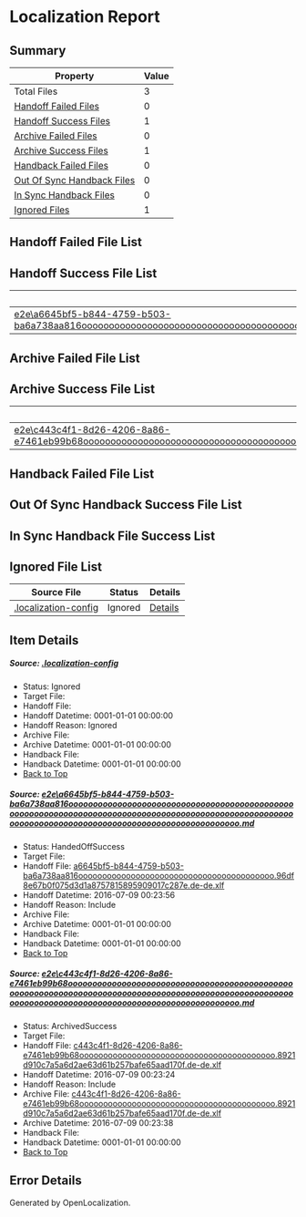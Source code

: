 # <a name='report-top'></a> Localization Report

## Summary
 Property | Value 
 -------- | ----- 
 Total Files | 3
[ Handoff Failed Files ](#handoff-failed-list)| 0
[ Handoff Success Files ](#handoff-success-list)| 1
[ Archive Failed Files ](#archive-failed-list)| 0
[ Archive Success Files ](#archive-success-list)| 1
[ Handback Failed Files ](#handback-failed-list)| 0
[ Out Of Sync Handback Files ](#outofsync-handback-success-list)| 0
[ In Sync Handback Files ](#insync-handback-success-list)| 0
[ Ignored Files ](#ignored-list)| 1

## <a name='handoff-failed-list'></a> Handoff Failed File List

## <a name='handoff-success-list'></a> Handoff Success File List
 Source File | Status | Details 
 ----------- | ------ | ------- 
 [e2e\a6645bf5-b844-4759-b503-ba6a738aa816ooooooooooooooooooooooooooooooooooooooooooooooooooooooooooooooooooooooooooooooooooooooooooooooooooooooooooooooooooooooooooooooooooooooooooooooooooooooo.md](https://github.com/OpenLocalizationTestOrg/oltest/blob/c9e3c28a9e5a09a032553e46d34b04b165deb55a/e2e/a6645bf5-b844-4759-b503-ba6a738aa816ooooooooooooooooooooooooooooooooooooooooooooooooooooooooooooooooooooooooooooooooooooooooooooooooooooooooooooooooooooooooooooooooooooooooooooooooooooooo.md) | HandedOffSuccess | [Details](#4d5cd4a00b292b9e087ea66f2cead5ab7f36914c1)

## <a name='archive-failed-list'></a> Archive Failed File List

## <a name='archive-success-list'></a> Archive Success File List
 Source File | Status | Details 
 ----------- | ------ | ------- 
 [e2e\c443c4f1-8d26-4206-8a86-e7461eb99b68ooooooooooooooooooooooooooooooooooooooooooooooooooooooooooooooooooooooooooooooooooooooooooooooooooooooooooooooooooooooooooooooooooooooooooooooooooooooo.md](https://github.com/OpenLocalizationTestOrg/oltest/blob/be84d1a5f7142a1656ca0e79008ff8c9aaeef167/e2e/c443c4f1-8d26-4206-8a86-e7461eb99b68ooooooooooooooooooooooooooooooooooooooooooooooooooooooooooooooooooooooooooooooooooooooooooooooooooooooooooooooooooooooooooooooooooooooooooooooooooooooo.md) | ArchivedSuccess | [Details](#93228728d4d29dd22214a270a454343b9225ba152)

## <a name='handback-failed-list'></a> Handback Failed File List

## <a name='outofsync-handback-success-list'></a> Out Of Sync Handback Success File List

## <a name='insync-handback-success-list'></a> In Sync Handback File Success List

## <a name='ignored-list'></a> Ignored File List
 Source File | Status | Details 
 ----------- | ------ | ------- 
 [.localization-config](https://github.com/OpenLocalizationTestOrg/oltest/blob/c9e3c28a9e5a09a032553e46d34b04b165deb55a/.localization-config) | Ignored | [Details](#3d4f252ac210baf56311d7e97dcc2db10974dbd20)

## Item Details
##### <a name='3d4f252ac210baf56311d7e97dcc2db10974dbd20'></a> Source: [.localization-config](https://github.com/OpenLocalizationTestOrg/oltest/blob/c9e3c28a9e5a09a032553e46d34b04b165deb55a/.localization-config)
* Status: Ignored
* Target File: 
* Handoff File: 
* Handoff Datetime: 0001-01-01 00:00:00
* Handoff Reason: Ignored
* Archive File: 
* Archive Datetime: 0001-01-01 00:00:00
* Handback File: 
* Handback Datetime: 0001-01-01 00:00:00
* [Back to Top](#report-top)

##### <a name='4d5cd4a00b292b9e087ea66f2cead5ab7f36914c1'></a> Source: [e2e\a6645bf5-b844-4759-b503-ba6a738aa816ooooooooooooooooooooooooooooooooooooooooooooooooooooooooooooooooooooooooooooooooooooooooooooooooooooooooooooooooooooooooooooooooooooooooooooooooooooooo.md](https://github.com/OpenLocalizationTestOrg/oltest/blob/c9e3c28a9e5a09a032553e46d34b04b165deb55a/e2e/a6645bf5-b844-4759-b503-ba6a738aa816ooooooooooooooooooooooooooooooooooooooooooooooooooooooooooooooooooooooooooooooooooooooooooooooooooooooooooooooooooooooooooooooooooooooooooooooooooooooo.md)
* Status: HandedOffSuccess
* Target File: 
* Handoff File: [a6645bf5-b844-4759-b503-ba6a738aa816ooooooooooooooooooooooooooooooooooooooooo.96df8e67b0f075d3d1a8757815895909017c287e.de-de.xlf](https://github.com/OpenLocalizationTestOrg/olhandoff-e2e/blob/c284f4d16e1cb1c5ea96bcd92c5ad79b7eb663f3/ol-handoff/OpenLocalizationTestOrg/oltest-dede-fly/ci/ht/a6645bf5-b844-4759-b503-ba6a738aa816ooooooooooooooooooooooooooooooooooooooooo.96df8e67b0f075d3d1a8757815895909017c287e.de-de.xlf)
* Handoff Datetime: 2016-07-09 00:23:56
* Handoff Reason: Include
* Archive File: 
* Archive Datetime: 0001-01-01 00:00:00
* Handback File: 
* Handback Datetime: 0001-01-01 00:00:00
* [Back to Top](#report-top)

##### <a name='93228728d4d29dd22214a270a454343b9225ba152'></a> Source: [e2e\c443c4f1-8d26-4206-8a86-e7461eb99b68ooooooooooooooooooooooooooooooooooooooooooooooooooooooooooooooooooooooooooooooooooooooooooooooooooooooooooooooooooooooooooooooooooooooooooooooooooooooo.md](https://github.com/OpenLocalizationTestOrg/oltest/blob/be84d1a5f7142a1656ca0e79008ff8c9aaeef167/e2e/c443c4f1-8d26-4206-8a86-e7461eb99b68ooooooooooooooooooooooooooooooooooooooooooooooooooooooooooooooooooooooooooooooooooooooooooooooooooooooooooooooooooooooooooooooooooooooooooooooooooooooo.md)
* Status: ArchivedSuccess
* Target File: 
* Handoff File: [c443c4f1-8d26-4206-8a86-e7461eb99b68ooooooooooooooooooooooooooooooooooooooooo.8921d910c7a5a6d2ae63d61b257bafe65aad170f.de-de.xlf](https://github.com/OpenLocalizationTestOrg/olhandoff-e2e/blob/1ca649dda2bcaa8e23b3e0eea0212c09ba960579/ol-handoff/OpenLocalizationTestOrg/oltest-dede-fly/ci/ht/c443c4f1-8d26-4206-8a86-e7461eb99b68ooooooooooooooooooooooooooooooooooooooooo.8921d910c7a5a6d2ae63d61b257bafe65aad170f.de-de.xlf)
* Handoff Datetime: 2016-07-09 00:23:24
* Handoff Reason: Include
* Archive File: [c443c4f1-8d26-4206-8a86-e7461eb99b68ooooooooooooooooooooooooooooooooooooooooo.8921d910c7a5a6d2ae63d61b257bafe65aad170f.de-de.xlf](https://github.com/OpenLocalizationTestOrg/olhandoff-e2e/blob/5068056f8dcf4d7e7216ffbd5db7a261cc00fb1c/ol-archive/OpenLocalizationTestOrg/oltest-dede-fly/ci/ht/c443c4f1-8d26-4206-8a86-e7461eb99b68ooooooooooooooooooooooooooooooooooooooooo.8921d910c7a5a6d2ae63d61b257bafe65aad170f.de-de.xlf)
* Archive Datetime: 2016-07-09 00:23:38
* Handback File: 
* Handback Datetime: 0001-01-01 00:00:00
* [Back to Top](#report-top)


## Error Details

Generated by OpenLocalization.
